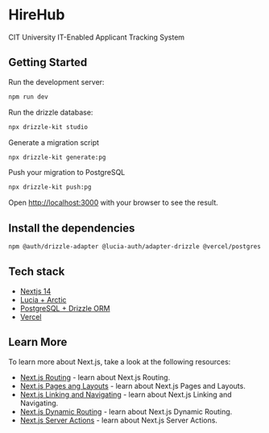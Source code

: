 # HireHub

CIT University IT-Enabled Applicant Tracking System

## Getting Started

Run the development server:

```bash
npm run dev
```

Run the drizzle database:

```bash
npx drizzle-kit studio
```

Generate a migration script

```bash
npx drizzle-kit generate:pg
```

Push your migration to PostgreSQL

```bash
npx drizzle-kit push:pg
```

Open [http://localhost:3000](http://localhost:3000) with your browser to see the result.

## Install the dependencies

```bash
npm @auth/drizzle-adapter @lucia-auth/adapter-drizzle @vercel/postgres arctic drizzle-orm lucia
```

## Tech stack

-   [Nextjs 14](https://nextjs.org/docs/)
-   [Lucia + Arctic](https://arctic.js.org/providers/microsoft-entra-id)
-   [PostgreSQL + Drizzle ORM](https://orm.drizzle.team/docs/get-started-postgresql#postgresjs)
-   [Vercel](https://vercel.com/)

## Learn More

To learn more about Next.js, take a look at the following resources:

-   [Next.js Routing](https://nextjs.org/docs/app/building-your-application/routing/defining-routes) - learn about Next.js Routing.
-   [Next.js Pages ang Layouts](https://nextjs.org/docs/app/building-your-application/routing/pages-and-layouts) - learn about Next.js Pages and Layouts.
-   [Next.js Linking and Navigating](https://nextjs.org/docs/app/building-your-application/routing/linking-and-navigating) - learn about Next.js Linking and Navigating.
-   [Next.js Dynamic Routing](https://nextjs.org/docs/app/building-your-application/dynamic-routes) - learn about Next.js Dynamic Routing.
-   [Next.js Server Actions](https://nextjs.org/docs/app/building-your-application/data-fetching/server-actions-and-mutations) - learn about Next.js Server Actions.

